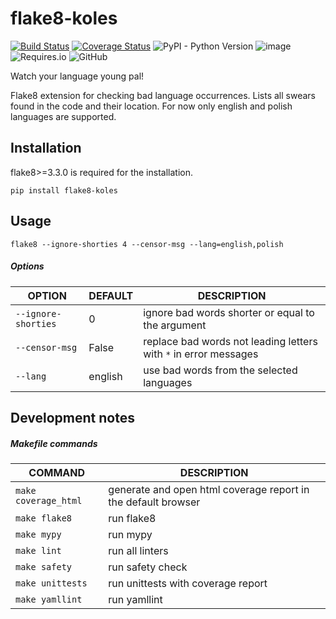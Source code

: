 # flake8-koles

[![Build Status](https://travis-ci.org/myslak71/flake8-koles.svg?branch=master)](https://travis-ci.org/myslak71/flake8-koles)
[![Coverage Status](https://coveralls.io/repos/github/myslak71/flake8-koles/badge.svg?branch=master)](https://coveralls.io/github/myslak71/flake8-koles?branch=master)
![PyPI - Python Version](https://img.shields.io/pypi/pyversions/flake8-koles)
![image](https://img.shields.io/badge/version-0.1.2-yellow)
![Requires.io](https://img.shields.io/requires/github/myslak71/flake8-koles)
![GitHub](https://img.shields.io/github/license/myslak71/flake8-koles)

Watch your language young pal!

Flake8 extension for checking bad language occurrences. Lists all swears found in the code and their location.
For now only english and polish languages are supported.

## Installation
flake8>=3.3.0 is required for the installation.
```
pip install flake8-koles
```

## Usage
```
flake8 --ignore-shorties 4 --censor-msg --lang=english,polish
```
##### Options
|OPTION    | DEFAULT|DESCRIPTION |
| --------  |---|-------------|
|`--ignore-shorties`|0 |ignore bad words shorter or equal to the argument|
|`--censor-msg`|False |replace bad words not leading letters with `*` in error messages|
|`--lang`|english |use bad words from the selected languages|

## Development notes

##### Makefile commands

|COMMAND |DESCRIPTION|
|--------|-----------|
|`make coverage_html`|generate and open html coverage report in the default browser|
|`make flake8`|run flake8|
|`make mypy`|run mypy|
|`make lint`|run all linters|
|`make safety`|run safety check|
|`make unittests`|run unittests with coverage report
|`make yamllint`|run yamllint|
